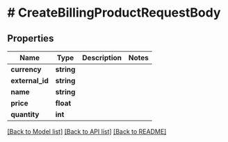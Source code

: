 # # CreateBillingProductRequestBody

## Properties

Name | Type | Description | Notes
------------ | ------------- | ------------- | -------------
**currency** | **string** |  |
**external_id** | **string** |  |
**name** | **string** |  |
**price** | **float** |  |
**quantity** | **int** |  |

[[Back to Model list]](../../README.md#models) [[Back to API list]](../../README.md#endpoints) [[Back to README]](../../README.md)
